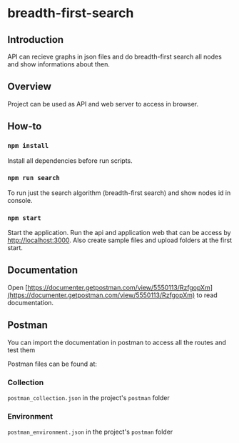 # breadth-first-search

## Introduction
API can recieve graphs in json files and do breadth-first search all nodes and show informations about then.

## Overview
Project can be used as API and web server to access in browser.

## How-to

### `npm install`
Install all dependencies before run scripts.

### `npm run search`
To run just the search algorithm (breadth-first search) and show nodes id in console.

### `npm start`
Start the application. Run the api and application web that can be access by [http://localhost:3000](http://localhost:3000). Also create sample files and upload folders at the first start.

## Documentation
Open [https://documenter.getpostman.com/view/5550113/RzfgopXm](https://documenter.getpostman.com/view/5550113/RzfgopXm) to read documentation.

## Postman
You can import the documentation in postman to access all the routes and test them

Postman files can be found at:

### Collection
`postman_collection.json` in the project's `postman` folder

### Environment
`postman_environment.json` in the project's `postman` folder